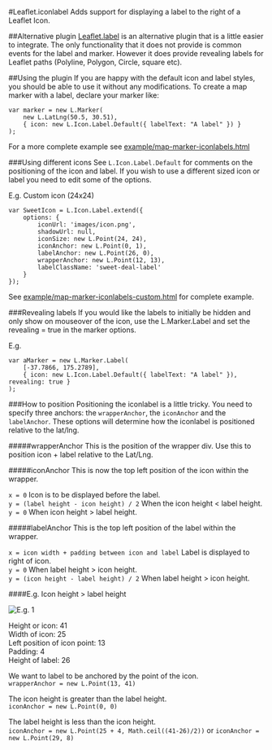 #Leaflet.iconlabel
Adds support for displaying a label to the right of a Leaflet Icon.

##Alternative plugin
[Leaflet.label](https://github.com/leaflet/Leaflet.label) is an alternative plugin that is a little easier to integrate. The only functionality that it does not provide is common events for the label and marker. However it does provide revealing labels for Leaflet paths (Polyline, Polygon, Circle, square etc). 

##Using the plugin
If you are happy with the default icon and label styles, you should be able to use it without any modifications. To create a map marker with a label, declare your marker like:

````
var marker = new L.Marker(
	new L.LatLng(50.5, 30.51),
	{ icon: new L.Icon.Label.Default({ labelText: "A label" }) }
);
````

For a more complete example see [example/map-marker-iconlabels.html](https://github.com/jacobtoye/Leaflet.iconlabel/blob/master/example/map-marker-iconlabels.html)

###Using different icons
See ````L.Icon.Label.Default```` for comments on the positioning of the icon and label. If you wish to use a different sized icon or label you need to edit some of the options. 

E.g. Custom icon (24x24)

````
var SweetIcon = L.Icon.Label.extend({
	options: {
		iconUrl: 'images/icon.png',
		shadowUrl: null,
		iconSize: new L.Point(24, 24),
		iconAnchor: new L.Point(0, 1),
		labelAnchor: new L.Point(26, 0),
		wrapperAnchor: new L.Point(12, 13),
		labelClassName: 'sweet-deal-label'
	}
});
````

See [example/map-marker-iconlabels-custom.html](https://github.com/jacobtoye/Leaflet.iconlabel/blob/master/example/map-marker-iconlabels-custom.html) for complete example.

###Revealing labels
If you would like the labels to initially be hidden and only show on mouseover of the icon, use the L.Marker.Label and set the revealing = true in the marker options.

E.g.

````
var aMarker = new L.Marker.Label(
	[-37.7866, 175.2789],
	{ icon: new L.Icon.Label.Default({ labelText: "A label" }), revealing: true }
);
````

###How to position
Positioning the iconlabel is a little tricky. You need to specify three anchors: the ````wrapperAnchor````, the ````iconAnchor```` and the ````labelAnchor````. These options will determine how the iconlabel is positioned relative to the lat/lng.

#####wrapperAnchor
This is the position of the wrapper div. Use this to position icon + label relative to the Lat/Lng.

#####iconAnchor
This is now the top left position of the icon within the wrapper.

````x = 0```` Icon is to be displayed before the label.<br />
````y = (label height - icon height) / 2```` When the icon height < label height.<br />
````y = 0```` When icon height > label height.

#####labelAnchor
This is the top left position of the label within the wrapper.

````x = icon width + padding between icon and label```` Label is displayed to right of icon.<br />
````y = 0```` When label height > icon height.<br />
````y = (icon height - label height) / 2```` When label height > icon height.

####E.g. Icon height > label height

<img src="https://raw.github.com/jacobtoye/Leaflet.iconlabel/master/eg1.png" alt="E.g. 1" />

Height or icon: 41<br />
Width of icon: 25<br />
Left position of icon point: 13<br />
Padding: 4<br />
Height of label: 26

We want to label to be anchored by the point of the icon.<br />
````wrapperAnchor = new L.Point(13, 41)````

The icon height is greater than the label height.<br />
````iconAnchor = new L.Point(0, 0)````

The label height is less than the icon height.<br />
````iconAnchor = new L.Point(25 + 4, Math.ceil((41-26)/2))```` or ````iconAnchor = new L.Point(29, 8)````
